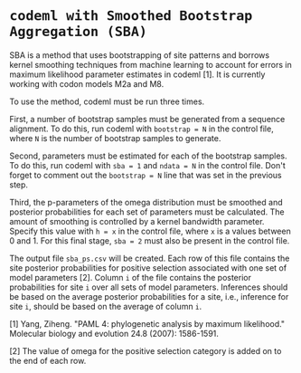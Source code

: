 # `codeml with Smoothed Bootstrap Aggregation (SBA)`

SBA is a method that uses bootstrapping of site patterns and borrows kernel
smoothing techniques from machine learning to account for errors in maximum
likelihood parameter estimates in codeml [1].  It is currently working with
codon models M2a and M8.

To use the method, codeml must be run three times.

First, a number of bootstrap samples must be generated from a sequence alignment.
To do this, run codeml with ```bootstrap = N``` in the control file, where
```N``` is the number of bootstrap samples to generate.

Second, parameters must be estimated for each of the bootstrap samples.  To do
this, run codeml with ```sba = 1``` and ```ndata = N``` in the control file.
Don't forget to comment out the ```bootstrap = N``` line that was set in the
previous step.

Third, the p-parameters of the omega distribution must be smoothed and posterior
probabilities for each set of parameters must be calculated.  The amount of
smoothing is controlled by a kernel bandwidth parameter.  Specify this value with
```h = x``` in the control file, where ```x``` is a values between 0 and 1.  For
this final stage, ```sba = 2``` must also be present in the control file.

The output file ```sba_ps.csv``` will be created.  Each row of this file
contains the site posterior probabilities for positive selection associated with
one set of model parameters [2].  Column ```i``` of the file contains the
posterior probabilities for site ```i``` over all sets of model parameters.
Inferences should be based on the average posterior probabilities for a site,
i.e., inference for site ```i```, should be based on the average of column ```i```.

[1] Yang, Ziheng. "PAML 4: phylogenetic analysis by maximum likelihood." Molecular biology and evolution 24.8 (2007): 1586-1591.

[2] The value of omega for the positive selection category is added on to the end of each row.